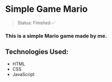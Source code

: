 <h1>Simple Game Mario</h1>

> Status: Finished ✅

### This is a simple Mario game made by me.

## Technologies Used:
+ HTML
+ CSS
+ JavaScript
